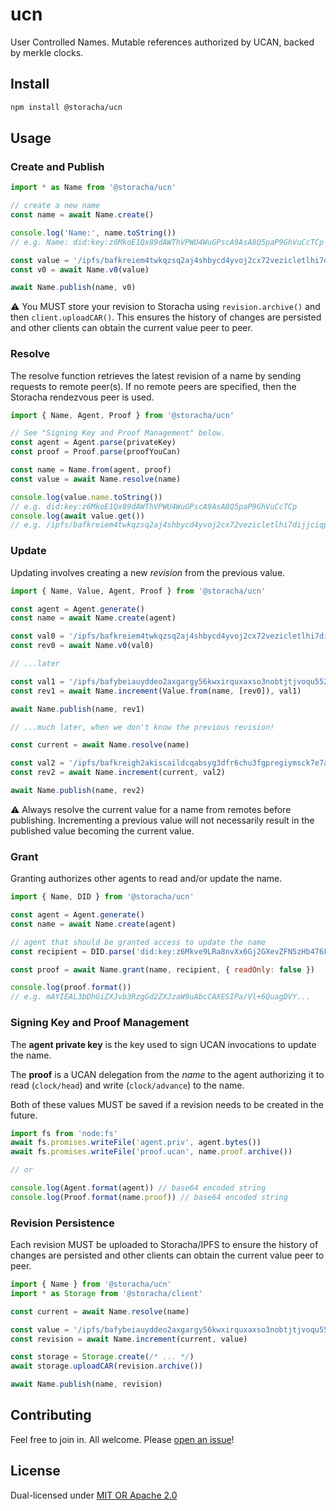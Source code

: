 # ucn

User Controlled Names. Mutable references authorized by UCAN, backed by merkle
clocks.

## Install 

```sh
npm install @storacha/ucn
```

## Usage

### Create and Publish

```js
import * as Name from '@storacha/ucn'

// create a new name
const name = await Name.create()

console.log('Name:', name.toString())
// e.g. Name: did:key:z6MkoE1Qx89dAWThVPWU4WuGPscA9AsA8Q5paP9GhVuCcTCp

const value = '/ipfs/bafkreiem4twkqzsq2aj4shbycd4yvoj2cx72vezicletlhi7dijjciqpui'
const v0 = await Name.v0(value)

await Name.publish(name, v0)
```

⚠️ You MUST store your revision to Storacha using `revision.archive()` and then
`client.uploadCAR()`. This ensures the history of changes are persisted and
other clients can obtain the current value peer to peer.

### Resolve

The resolve function retrieves the latest revision of a name by sending 
requests to remote peer(s). If no remote peers are specified, then the Storacha
rendezvous peer is used.

```js
import { Name, Agent, Proof } from '@storacha/ucn'

// See "Signing Key and Proof Management" below.
const agent = Agent.parse(privateKey)
const proof = Proof.parse(proofYouCan)

const name = Name.from(agent, proof)
const value = await Name.resolve(name)

console.log(value.name.toString())
// e.g. did:key:z6MkoE1Qx89dAWThVPWU4WuGPscA9AsA8Q5paP9GhVuCcTCp
console.log(await value.get())
// e.g. /ipfs/bafkreiem4twkqzsq2aj4shbycd4yvoj2cx72vezicletlhi7dijjciqpui
```

### Update

Updating involves creating a new _revision_ from the previous value.

```js
import { Name, Value, Agent, Proof } from '@storacha/ucn'

const agent = Agent.generate()
const name = await Name.create(agent)

const val0 = '/ipfs/bafkreiem4twkqzsq2aj4shbycd4yvoj2cx72vezicletlhi7dijjciqpui'
const rev0 = await Name.v0(val0)

// ...later

const val1 = '/ipfs/bafybeiauyddeo2axgargy56kwxirquxaxso3nobtjtjvoqu552oqciudrm'
const rev1 = await Name.increment(Value.from(name, [rev0]), val1)

await Name.publish(name, rev1)

// ...much later, when we don't know the previous revision!

const current = await Name.resolve(name)

const val2 = '/ipfs/bafkreigh2akiscaildcqabsyg3dfr6chu3fgpregiymsck7e7aqa4s52zy'
const rev2 = await Name.increment(current, val2)

await Name.publish(name, rev2)
```

⚠️ Always resolve the current value for a name from remotes before publishing.
Incrementing a previous value will not necessarily result in the published value
becoming the current value.

### Grant

Granting authorizes other agents to read and/or update the name. 

```js
import { Name, DID } from '@storacha/ucn'

const agent = Agent.generate()
const name = await Name.create(agent)

// agent that should be granted access to update the name
const recipient = DID.parse('did:key:z6Mkve9LRa8nvXx6Gj2GXevZFN5zHb476FZLS7o1q7fJThFV')

const proof = await Name.grant(name, recipient, { readOnly: false })

console.log(proof.format())
// e.g. mAYIEAL3bDhGiZXJvb3RzgGd2ZXJzaW9uAbcCAXESIPa/Vl+6QuagDVY...
```

### Signing Key and Proof Management

The **agent private key** is the key used to sign UCAN invocations to update the
name.

The **proof** is a UCAN delegation from the _name_ to the agent authorizing it
to read (`clock/head`) and write (`clock/advance`) to the name.

Both of these values MUST be saved if a revision needs to be created in the
future.

```js
import fs from 'node:fs'
await fs.promises.writeFile('agent.priv', agent.bytes())
await fs.promises.writeFile('proof.ucan', name.proof.archive())

// or

console.log(Agent.format(agent)) // base64 encoded string
console.log(Proof.format(name.proof)) // base64 encoded string
```

### Revision Persistence

Each revision MUST be uploaded to Storacha/IPFS to ensure the history of 
changes are persisted and other clients can obtain the current value peer to
peer.

```js
import { Name } from '@storacha/ucn'
import * as Storage from '@storacha/client'

const current = await Name.resolve(name)

const value = '/ipfs/bafybeiauyddeo2axgargy56kwxirquxaxso3nobtjtjvoqu552oqciudrm'
const revision = await Name.increment(current, value)

const storage = Storage.create(/* ... */)
await storage.uploadCAR(revision.archive())

await Name.publish(name, revision)
```

## Contributing

Feel free to join in. All welcome. Please [open an issue](https://github.com/storacha/upload-service/issues)!

## License

Dual-licensed under [MIT OR Apache 2.0](https://github.com/storacha/upload-service/blob/main/license.md)
